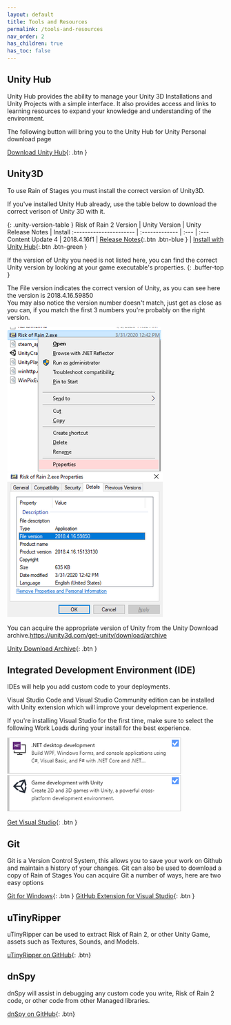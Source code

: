 ```yaml
---
layout: default
title: Tools and Resources
permalink: /tools-and-resources
nav_order: 2
has_children: true
has_toc: false
---
```


## Unity Hub

Unity Hub provides the ability to manage your Unity 3D Installations and Unity Projects with a simple interface.
It also provides access and links to learning resources to expand your knowledge and understanding of the environment.

The following button will bring you to the Unity Hub for Unity Personal download page

[Download Unity Hub](https://store.unity.com/download?ref=personal){: .btn }

## Unity3D

To use Rain of Stages you must install the correct version of Unity3D.

If you've installed Unity Hub already, use the table below to download the correct verison of Unity 3D with it.

{: .unity-version-table }
Risk of Rain 2 Version | Unity Version | Unity Release Notes | Install
:---------------------- | :------------- | :--- | :---
 Content Update 4 | 2018.4.16f1 | [Release Notes](https://unity3d.com/unity/whats-new/2018.4.16f1){:.btn .btn-blue } | [Install with Unity Hub](unityhub://2018.4.16f1/e6e9ca02b32a){:.btn .btn-green } 

If the version of Unity you need is not listed here, you can find the correct Unity version by looking at your game executable's properties.
{: .buffer-top }

The File version indicates the correct version of Unity, as you can see here the version is 2018.4.16.59850  
You may also notice the version number doesn't match, just get as close as you can, if you match the first 3 numbers you're probably on the right version.

![Context Menu Properties](art/context-process-properties.png)
![Process Details Properties](art/ror2-exe-details.png)

You can acquire the appropriate version of Unity from the Unity Download archive.https://unity3d.com/get-unity/download/archive

[Unity Download Archive](https://unity3d.com/get-unity/download/archive){: .btn }

## Integrated Development Environment (IDE) 
IDEs will help you add custom code to your deployments.

Visual Studio Code and Visual Studio Community edition can be installed with Unity extension which will improve your development experience.

If you're installing Visual Studio for the first time, make sure to select the following Work Loads during your install for the best experience.

![.NET desktop development](art/dotnet-desktop-development.png)
![Game development with Unity](art/game-development-with-unity.png)

[Get Visual Studio](https://visualstudio.microsoft.com/){: .btn }

## Git
Git is a Version Control System, this allows you to save your work on Github and maintain a history of your changes.
Git can also be used to download a copy of Rain of Stages
You can acquire Git a number of ways, here are two easy options

[Git for Windows](https://gitforwindows.org/){: .btn }
[GitHub Extension for Visual Studio](https://visualstudio.github.com/){: .btn }

## uTinyRipper
uTinyRipper can be used to extract Risk of Rain 2, or other Unity Game, assets such as Textures, Sounds, and Models.

[uTinyRipper on GitHub](https://github.com/mafaca/UtinyRipper){: .btn}

## dnSpy
dnSpy will assist in debugging any custom code you write, Risk of Rain 2 code, or other code from other Managed libraries.

[dnSpy on GitHub](https://github.com/0xd4d/dnSpy){: .btn}
